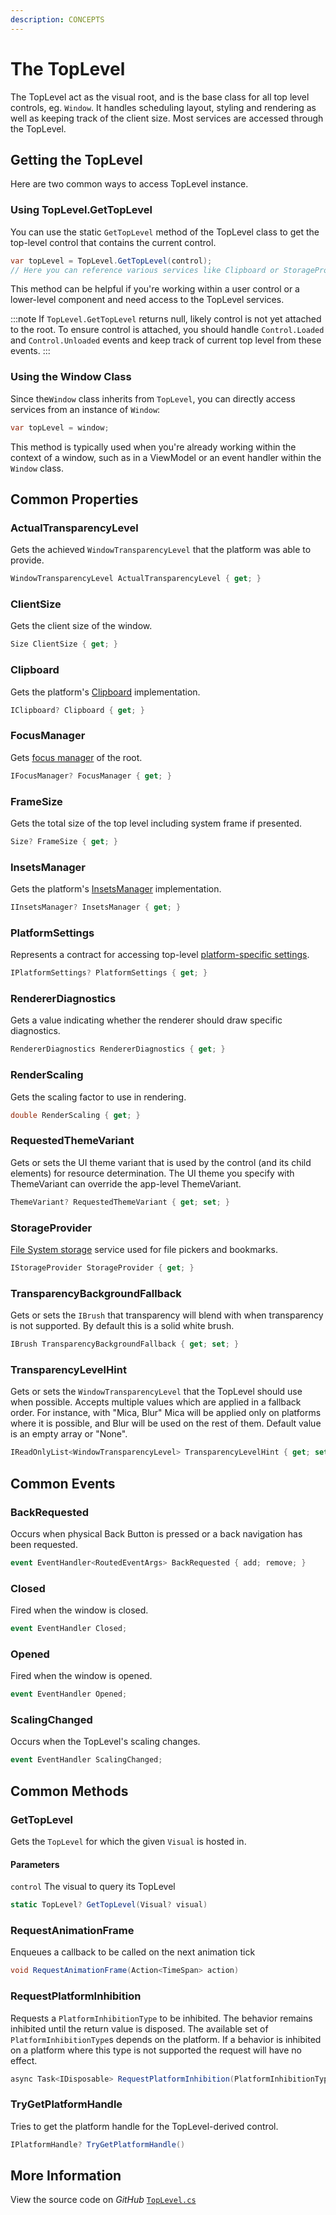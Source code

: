 ```yaml
---
description: CONCEPTS
---
```


# The TopLevel

The TopLevel act as the visual root, and is the base class for all top level controls, eg. `Window`. It handles scheduling layout, styling and rendering as well as keeping track of the client size. Most services are accessed through the TopLevel.

## Getting the TopLevel

Here are two common ways to access TopLevel instance.

### Using TopLevel.GetTopLevel
You can use the static `GetTopLevel` method of the TopLevel class to get the top-level control that contains the current control.

```cs
var topLevel = TopLevel.GetTopLevel(control);
// Here you can reference various services like Clipboard or StorageProvider from topLevel instance.
```
This method can be helpful if you're working within a user control or a lower-level component and need access to the TopLevel services.

:::note
If `TopLevel.GetTopLevel` returns null, likely control is not yet attached to the root. To ensure control is attached, you should handle `Control.Loaded` and `Control.Unloaded` events and keep track of current top level from these events.
:::

### Using the Window Class

Since the`Window` class inherits from `TopLevel`, you can directly access services from an instance of `Window`:

```cs
var topLevel = window;
```

This method is typically used when you're already working within the context of a window, such as in a ViewModel or an event handler within the `Window` class.


## Common Properties

### ActualTransparencyLevel
Gets the achieved `WindowTransparencyLevel` that the platform was able to provide.

```cs
WindowTransparencyLevel ActualTransparencyLevel { get; }
```

### ClientSize
Gets the client size of the window.

```cs
Size ClientSize { get; }
```

### Clipboard
Gets the platform's [Clipboard](./services/clipboard) implementation.

```cs
IClipboard? Clipboard { get; }
```

### FocusManager
Gets [focus manager](./services/focus-manager) of the root.

```cs
IFocusManager? FocusManager { get; }
```

### FrameSize
Gets the total size of the top level including system frame if presented.

```cs
Size? FrameSize { get; }
```

### InsetsManager
Gets the platform's [InsetsManager](./services/insets-manager) implementation.

```cs
IInsetsManager? InsetsManager { get; }
```

### PlatformSettings
Represents a contract for accessing top-level [platform-specific settings](./services/platform-settings).

```cs
IPlatformSettings? PlatformSettings { get; }
```

### RendererDiagnostics
Gets a value indicating whether the renderer should draw specific diagnostics.

```cs
RendererDiagnostics RendererDiagnostics { get; }
```

### RenderScaling
Gets the scaling factor to use in rendering.

```cs
double RenderScaling { get; }
```

### RequestedThemeVariant
Gets or sets the UI theme variant that is used by the control (and its child elements) for resource determination. The UI theme you specify with ThemeVariant can override the app-level ThemeVariant.

```cs
ThemeVariant? RequestedThemeVariant { get; set; }
```

### StorageProvider
[File System storage](./services/storage-provider/) service used for file pickers and bookmarks.

```cs
IStorageProvider StorageProvider { get; }
```

### TransparencyBackgroundFallback
Gets or sets the `IBrush` that transparency will blend with when transparency is not supported. By default this is a solid white brush.

```cs
IBrush TransparencyBackgroundFallback { get; set; }
```

### TransparencyLevelHint
Gets or sets the `WindowTransparencyLevel` that the TopLevel should use when possible. Accepts multiple values which are applied in a fallback order. For instance, with "Mica, Blur" Mica will be applied only on platforms where it is possible, and Blur will be used on the rest of them. Default value is an empty array or "None".   

```cs
IReadOnlyList<WindowTransparencyLevel> TransparencyLevelHint { get; set; }
```

## Common Events

### BackRequested
Occurs when physical Back Button is pressed or a back navigation has been requested.

```cs
event EventHandler<RoutedEventArgs> BackRequested { add; remove; }
```

### Closed
Fired when the window is closed.

```cs
event EventHandler Closed;
```

### Opened
Fired when the window is opened.

```cs
event EventHandler Opened;
```

### ScalingChanged
Occurs when the TopLevel's scaling changes.

```cs
event EventHandler ScalingChanged;
```

## Common Methods

### GetTopLevel
Gets the `TopLevel` for which the given `Visual` is hosted in.
#### Parameters
`control` 
The visual to query its TopLevel

```cs
static TopLevel? GetTopLevel(Visual? visual)
```

### RequestAnimationFrame
Enqueues a callback to be called on the next animation tick

```cs
void RequestAnimationFrame(Action<TimeSpan> action)
```

### RequestPlatformInhibition
Requests a `PlatformInhibitionType` to be inhibited. The behavior remains inhibited until the return value is disposed. The available set of `PlatformInhibitionType`s depends on the platform. If a behavior is inhibited on a platform where this type is not supported the request will have no effect.

```cs
async Task<IDisposable> RequestPlatformInhibition(PlatformInhibitionType type, string reason)
```

### TryGetPlatformHandle
Tries to get the platform handle for the TopLevel-derived control.

```cs
IPlatformHandle? TryGetPlatformHandle()
```


## More Information

View the source code on _GitHub_ [`TopLevel.cs`](https://github.com/AvaloniaUI/Avalonia/blob/master/src/Avalonia.Controls/TopLevel.cs)

